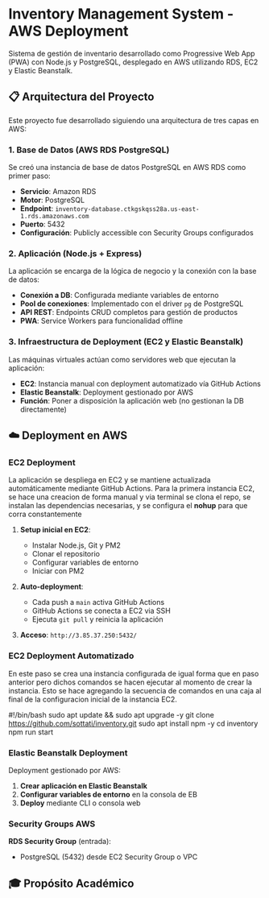 # Inventory Management System - AWS Deployment

Sistema de gestión de inventario desarrollado como Progressive Web App (PWA) con Node.js y PostgreSQL, desplegado en AWS utilizando RDS, EC2 y Elastic Beanstalk.

## 📋 Arquitectura del Proyecto

Este proyecto fue desarrollado siguiendo una arquitectura de tres capas en AWS:

### 1. **Base de Datos (AWS RDS PostgreSQL)**

Se creó una instancia de base de datos PostgreSQL en AWS RDS como primer paso:

- **Servicio**: Amazon RDS
- **Motor**: PostgreSQL
- **Endpoint**: `inventory-database.ctkgskqss28a.us-east-1.rds.amazonaws.com`
- **Puerto**: 5432
- **Configuración**: Publicly accessible con Security Groups configurados

### 2. **Aplicación (Node.js + Express)**

La aplicación se encarga de la lógica de negocio y la conexión con la base de datos:

- **Conexión a DB**: Configurada mediante variables de entorno
- **Pool de conexiones**: Implementado con el driver `pg` de PostgreSQL
- **API REST**: Endpoints CRUD completos para gestión de productos
- **PWA**: Service Workers para funcionalidad offline

### 3. **Infraestructura de Deployment (EC2 y Elastic Beanstalk)**

Las máquinas virtuales actúan como servidores web que ejecutan la aplicación:

- **EC2**: Instancia manual con deployment automatizado vía GitHub Actions
- **Elastic Beanstalk**: Deployment gestionado por AWS
- **Función**: Poner a disposición la aplicación web (no gestionan la DB directamente)

## ☁️ Deployment en AWS

### EC2 Deployment

La aplicación se despliega en EC2 y se mantiene actualizada automáticamente mediante GitHub Actions.
Para la primera instancia EC2, se hace una creacion de forma manual y via terminal se clona el repo, se instalan las dependencias necesarias, y se configura el **nohup** para que corra constantemente

1. **Setup inicial en EC2**:

   - Instalar Node.js, Git y PM2
   - Clonar el repositorio
   - Configurar variables de entorno
   - Iniciar con PM2

2. **Auto-deployment**:

   - Cada push a `main` activa GitHub Actions
   - GitHub Actions se conecta a EC2 via SSH
   - Ejecuta `git pull` y reinicia la aplicación

3. **Acceso**: `http://3.85.37.250:5432/`

### EC2 Deployment Automatizado

En este paso se crea una instancia configurada de igual forma que en paso anterior pero dichos comandos se hacen ejecutar al momento de crear la instancia. Esto se hace agregando la secuencia de comandos en una caja al final de la configuracion inicial de la instancia EC2.

#!/bin/bash
sudo apt update && sudo apt upgrade -y
git clone https://github.com/sottati/inventory.git
sudo apt install npm -y
cd inventory
npm run start

### Elastic Beanstalk Deployment

Deployment gestionado por AWS:

1. **Crear aplicación en Elastic Beanstalk**
2. **Configurar variables de entorno** en la consola de EB
3. **Deploy** mediante CLI o consola web

### Security Groups AWS

**RDS Security Group** (entrada):

- PostgreSQL (5432) desde EC2 Security Group o VPC

## 🎓 Propósito Académico
